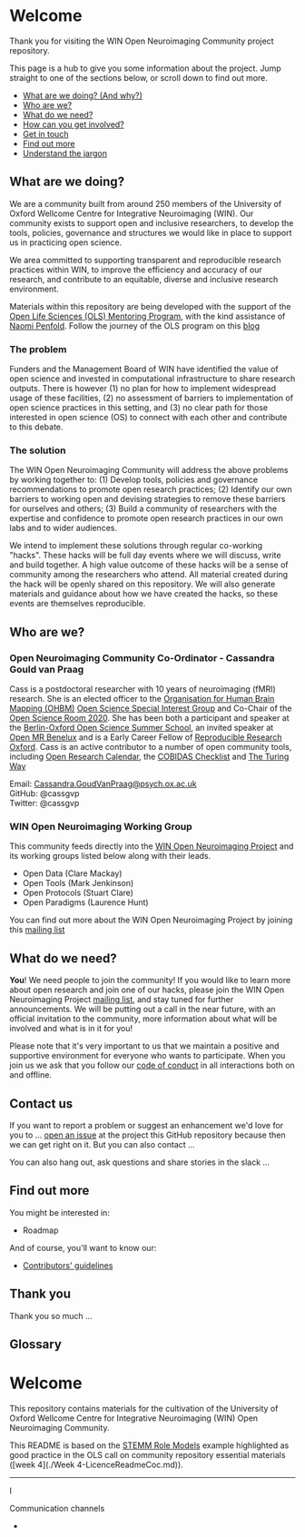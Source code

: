 # Welcome

Thank you for visiting the WIN Open Neuroimaging Community project repository.

This page is a hub to give you some information about the project. Jump straight to one of the sections below, or scroll down to find out more.

* [What are we doing? (And why?)](#what-are-we-doing)
* [Who are we?](#who-are-we)
* [What do we need?](#what-do-we-need)
* [How can you get involved?](#get-involved)
* [Get in touch](#contact-us)
* [Find out more](#find-out-more)
* [Understand the jargon](#glossary)

## What are we doing?

We are a community built from around 250 members of the University of Oxford Wellcome Centre for Integrative Neuroimaging (WIN). Our community exists to support open and inclusive researchers, to develop the tools, policies, governance and structures we would like in place to support us in practicing open science.

We area committed to supporting transparent and reproducible research practices within WIN, to improve the efficiency and accuracy of our research, and contribute to an equitable, diverse and inclusive research environment.

Materials within this repository are being developed with the support of the [Open Life Sciences (OLS) Mentoring Program](https://openlifesci.org), with the kind assistance of [Naomi Penfold](https://github.com/npscience). Follow the journey of the OLS program on this [blog](./blog/blog)


### The problem

Funders and the Management Board of WIN have identified the value of open science and invested in computational infrastructure to share research outputs. There is however (1) no plan for how to implement widespread usage of these facilities, (2) no assessment of barriers to implementation of open science practices in this setting, and (3) no clear path for those interested in open science (OS) to connect with each other and contribute to this debate.

### The solution

The WIN Open Neuroimaging Community will address the above problems by working together to: (1) Develop tools, policies and governance recommendations to promote open research practices; (2) Identify our own barriers to working open and devising strategies to remove these barriers for ourselves and others; (3) Build a community of researchers with the expertise and confidence to promote open research practices in our own labs and to wider audiences.

We intend to implement these solutions through regular co-working "hacks". These hacks will be full day events where we will discuss, write and build together. A high value outcome of these hacks will be a sense of community among the researchers who attend. All material created during the hack will be openly shared on this repository. We will also generate materials and guidance about how we have created the hacks, so these events are themselves reproducible.

## Who are we?

### Open Neuroimaging Community Co-Ordinator - Cassandra Gould van Praag

Cass is a postdoctoral researcher with 10 years of neuroimaging (fMRI) research. She is an elected officer to the [Organisation for Human Brain Mapping (OHBM)](https://www.humanbrainmapping.org/) [Open Science Special Interest Group](https://ossig.netlify.com/) and Co-Chair of the [Open Science Room 2020](https://ohbm.github.io/osr2020/). She has been both a participant and speaker at the [Berlin-Oxford Open Science Summer School](https://www.nds.ox.ac.uk/events/oxford-berlin-summer-school-on-open-research-2019), an invited speaker at [Open MR Benelux](https://openmrbenelux.github.io/) and is a Early Career Fellow of [Reproducible Research Oxford](https://ox.ukrn.org/). Cass is an active contributor to a number of open community tools, including [Open Research Calendar](https://openresearchcalendar.github.io/Open-Research-Calendar/), the [COBIDAS Checklist](https://github.com/Remi-Gau/COBIDAS_chckls) and [The Turing Way](https://the-turing-way.netlify.com/introduction/introduction)

Email: Cassandra.GoudVanPraag@psych.ox.ac.uk  
GitHub: @cassgvp  
Twitter: @cassgvp

### WIN Open Neuroimaging Working Group

This community feeds directly into the [WIN Open Neuroimaging Project](https://www.win.ox.ac.uk/open-neuroimaging/open-neuroimaging-project) and its working groups listed below along with their leads.

* Open Data (Clare Mackay)
* Open Tools (Mark Jenkinson)
* Open Protocols (Stuart Clare)
* Open Paradigms (Laurence Hunt)

You can find out more about the WIN Open Neuroimaging Project by joining this [mailing list](https://mail.fmrib.ox.ac.uk/mailman/listinfo/win-open-imaging)


## What do we need?

**You**! We need people to join the community! If you would like to learn more about open research and join one of our hacks, please join the WIN Open Neuroimaging Project [mailing list](https://mail.fmrib.ox.ac.uk/mailman/listinfo/win-open-imaging), and stay tuned for further announcements. We will be putting out a call in the near future, with an official invitation to the community, more information about what will be involved and what is in it for you!

Please note that it's very important to us that we maintain a positive and supportive environment for everyone who wants to participate. When you join us we ask that you follow our [code of conduct](CODE_OF_CONDUCT.md) in all interactions both on and offline.


## Contact us

If you want to report a problem or suggest an enhancement we'd love for you to ... [open an issue](../../issues) at the project this GitHub repository because then we can get right on it. But you can also contact ...

You can also hang out, ask questions and share stories in the slack ...

## Find out more

You might be interested in:

* Roadmap

And of course, you'll want to know our:

* [Contributors' guidelines](CONTRIBUTING.md)



## Thank you

Thank you so much ...

## Glossary


# Welcome

This repository contains materials for the cultivation of the University of Oxford Wellcome Centre for Integrative Neuroimaging (WIN) Open Neuroimaging Community.



This README is based on the [STEMM Role Models](https://github.com/KirstieJane/STEMMRoleModels) example highlighted as good practice in the OLS call on community repository essential materials ([week 4](./Week 4-LicenceReadmeCoc.md)).

***



I

Communication channels

*
